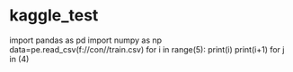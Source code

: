 # kaggle_test
import pandas as pd
import numpy as np
data=pe.read_csv(f://con//train.csv)
for i in range(5):
print(i)
print(i+1)
for j in (4)